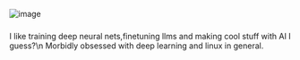 ![image](https://github.com/user-attachments/assets/96098555-e9ac-43d6-9a3d-e65cac80d5b0)
###
I like training deep neural nets,finetuning llms and making cool stuff with AI I guess?\n
Morbidly obsessed with deep learning and linux in general. 
